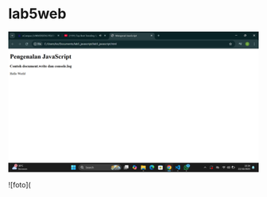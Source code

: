 # lab5web

![foto](https://github.com/Indahwakifa/lab5web/blob/e1b3f1e40dbf5880ab2dc69898e3a430d7f13d87/foto/jvs1.png)

![foto](
